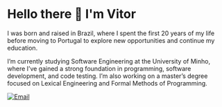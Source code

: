 # Hello there 👋 I'm Vitor

I was born and raised in Brazil, where I spent the first 20 years of my life before moving to Portugal to explore new opportunities and continue my education.

I’m currently studying Software Engineering at the University of Minho, where I’ve gained a strong foundation in programming, software development, and code testing. I’m also working on a master’s degree focused on Lexical Engineering and Formal Methods of Programming.

[![Email](https://img.shields.io/badge/-VITOR%20LELIS-EA4335?style=for-the-badge&logo=gmail&logoColor=white)](mailto:vitorll909@gmail.com)
